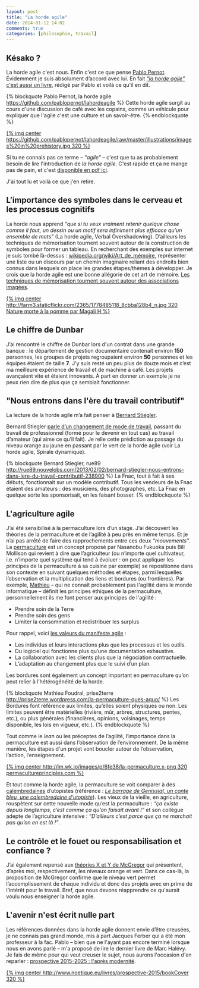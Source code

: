 ```yaml
---
layout: post
title: "La horde agile"
date: 2014-01-12 14:02
comments: true
categories: [philosophie, travail]
---
```


Késako ?
---

La horde agile c'est nous. Enfin c'est ce que pense [Pablo Pernot](http://www.areyouagile.com/pages/a-propos.html). Évidemment je suis absolument d’accord avec lui. En fait [*"la horde agile"* c'est aussi un livre](https://github.com/pablopernot/lahordeagile), rédigé par Pablo et voilà ce qu'il en dit.

{% blockquote Pablo Pernot, la horde agile https://github.com/pablopernot/lahordeagile %}
Cette horde agile surgit au cours d'une discussion de café avec les copains, comme un véhicule pour expliquer que l'agile c'est une culture et un savoir-être.
{% endblockquote %}

[{% img center https://github.com/pablopernot/lahordeagile/raw/master/illustrations/images%20in%20prehistory.jpg 320 %}](https://github.com/pablopernot/lahordeagile/blob/master/illustrations/images%20in%20prehistory.jpg)

Si tu ne connais pas ce terme – *"agile"* – c'est que tu as probablement besoin de lire l'introduction de *la horde agile*. C'est rapide et ça ne mange pas de pain, et c'est [disponible en pdf ici](https://github.com/pablopernot/lahordeagile/raw/master/lahordeagile.pdf).

J'ai tout lu et voilà ce que j'en retire.

<!--more-->

L’importance des symboles dans le cerveau et les processus cognitifs
---

La horde nous apprend *"que si tu veux vraiment retenir quelque chose comme il faut, un dessin ou un motif sera infiniment plus efficace qu’un ensemble de mots"* (La horde agile, Verbal Overshadowing).  D’ailleurs les techniques de mémorisation tournent souvent autour de la construction de symboles pour former un tableau. En recherchant des exemples sur internet je suis tombé là-dessus : [wikipedia.org/wiki/Art_de_mémoire](http://fr.wikipedia.org/wiki/Art_de_m%C3%A9moire), représenter une liste ou un discours par un chemin imaginaire reliant des endroits bien connus dans lesquels on place les grandes étapes/thèmes à développer. Je crois que la horde agile est une bonne allégorie de cet art de mémoire. [Les techniques de mémorisation tournent souvent autour des associations imagées](https://www.google.com/search?q=technique+de+mémorisation).

[{% img center http://farm3.staticflickr.com/2365/1778485118_8cbba128b4_n.jpg 320 Nature morte à la pomme par Magali H %}](http://www.flickr.com/photos/mistinguette18/1778485118/)

Le chiffre de Dunbar
---

J’ai rencontré le chiffre de Dunbar lors d'un contrat dans une grande banque : le département de gestion documentaire contenait environ **150** personnes, les groupes de projets regroupaient environ **50** personnes et les équipes étaient de taille **7**. J’y suis resté un peu plus de douze mois et c’est ma meilleure expérience de travail et de machine à café. Les projets avançaient vite et étaient innovants. À part en donner un exemple je ne peux rien dire de plus que ça semblait fonctionner.

"Nous entrons dans l'ère du travail contributif"
---

La lecture de la horde agile m’a fait penser à [Bernard Stiegler](http://fr.wikipedia.org/wiki/Bernard_Stiegler).

Bernard Stiegler [parle d’un changement de mode de travail](http://rue89.nouvelobs.com/2013/02/02/bernard-stiegler-nous-entrons-dans-lere-du-travail-contributif-238900), passant du travail de professionnel (formé pour le devenir en tout cas) au travail d’amateur (qui aime ce qu’il fait). Je relie cette prédiction au passage du niveau orange au jaune en passant par le vert de la horde agile (voir La horde agile, 
Spirale dynamique).

{% blockquote Bernard Stiegler, rue89 http://rue89.nouvelobs.com/2013/02/02/bernard-stiegler-nous-entrons-dans-lere-du-travail-contributif-238900 %}
La Fnac, tout à fait à ses débuts, fonctionnait sur un modèle contributif. Tous les vendeurs de la Fnac étaient des amateurs : des musiciens, des photographes, etc. La Fnac en quelque sorte les sponsorisait, en les faisant bosser.
{% endblockquote %}

L'agriculture agile
---

J’ai été sensibilisé à la permaculture lors d’un stage. J’ai découvert les théories de la permaculture et de l’agilité à peu près en même temps. Et je n’ai pas arrêté de faire des rapprochements entre ces deux *“mouvements”*.
La [permaculture](http://prise2terre.wordpress.com/la-permaculture-ques-aquo/) est un concept proposé par Nasanobu Fukuoka puis Bill Mollison qui revient à dire que l’agriculteur (ou n’importe quel cultivateur, i.e. n’importe quel système qui tend à évoluer : on peut appliquer les principes de la permaculture à sa cuisine par exemple) se repositionne dans son contexte en suivant quelques méthodes et étapes, parmi lesquelles l’observation et la multiplication des liens et bordures (ou frontières).
Par exemple, [Mathieu](http://prise2terre.wordpress.com/about/) – qui ne connaît probablement pas l'agilité dans le monde informatique – définit les principes éthiques de la permaculture, personnellement ils me font penser aux principes de l'agilité :

* Prendre soin de la Terre
* Prendre soin des gens
* Limiter la consommation et redistribuer les surplus

Pour rappel, voici [les valeurs du manifeste agile](http://fr.wikipedia.org/wiki/Manifeste_agile#Les_4_valeurs) :

* Les individus et leurs interactions plus que les processus et les outils.
* Du logiciel qui fonctionne plus qu’une documentation exhaustive.
* La collaboration avec les clients plus que la négociation contractuelle.
* L’adaptation au changement plus que le suivi d’un plan.

Les bordures sont également un concept important en permaculture qu’on peut relier à l’hétérogénéité de la horde.

{% blockquote Mathieu Foudral, prise2terre http://prise2terre.wordpress.com/la-permaculture-ques-aquo/ %}
Les Bordures font référence aux limites, qu’elles soient physiques ou non. Les limites peuvent être matérielles (rivière, mûr, arbres, structures, pentes, etc.), ou plus générales (financières, opinions, voisinages, temps disponible, les lois en vigueur, etc.).
{% endblockquote %}

Tout comme le *lean* ou les préceptes de l’agilité, l’importance dans la permaculture est aussi dans l’observation de l’environnement. De la même manière, les étapes d'un projet vont boucler autour de l’observation, l’action, l’enseignement.

[{% img center http://im.wk.io/images/p/6fe38/la-permaculture.x-png 320 permacultureprinciples.com %}](http://permacultureprinciples.com/resources/free-downloads/)

Et tout comme la horde agile, la permaculture se voit comparer à des [calembredaines](http://fr.wiktionary.org/wiki/calembredaine) d’utopistes (référence : [*Le barrage de Genissiat, un conte bleu, une calembredaine d’utopiste*](http://www.cnrtl.fr/definition/utopiste)). Les vieux de la vieille, en agriculture, rouspètent sur cette nouvelle mode qu’est la permaculture : *“ça existe depuis longtemps, c’est comme ça qu’on faisait avant !”* et son collègue adepte de l’agriculture intensive : *“D’ailleurs c’est parce que ça ne marchait pas qu’on en est là !”*. 

Le contrôle et le fouet ou responsabilisation et confiance ?
---

J’ai également repensé aux [théories X et Y de McGregor](http://fr.wikipedia.org/wiki/Th%C3%A9orie_X_et_th%C3%A9orie_Y) qui présentent, d’après moi, respectivement, les niveaux orange et vert. Dans ce cas-là, la proposition de McGregor confirme que le niveau vert permet l’accomplissement de chaque individu et donc des projets avec en prime de l’intérêt pour le travail. Bref, que nous devons réapprendre ce qu'aurait voulu nous enseigner la horde agile.

L'avenir n'est écrit nulle part
---

Les références données dans la horde agile donnent envie d’être creusées, je ne connais pas grand monde, mis à part Jacques Ferber qui a été mon professeur à la fac. Pablo – bien que ne l'ayant pas encore terminé lorsque nous en avons parlé – m'a proposé de lire le dernier livre de Marc Halévy. Je fais de même pour qui veut creuser le sujet, nous aurons l'occasion d'en reparler : [prospective 2015-2025 : l'après modernité](http://www.noetique.eu/livres/prospective-2015).

[{% img center http://www.noetique.eu/livres/prospective-2015/bookCover 320 %}](http://www.noetique.eu/livres/prospective-2015/bookCover/image_view_fullscreen)
